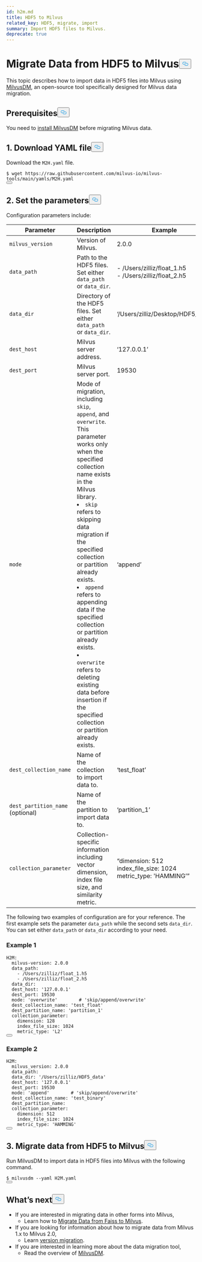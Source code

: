 ```yaml
---
id: h2m.md
title: HDF5 to Milvus
related_key: HDF5, migrate, import
summary: Import HDF5 files to Milvus.
deprecate: true
---
```


<h1 id="Migrate-Data-from-HDF5-to-Milvus" class="common-anchor-header">Migrate Data from HDF5 to Milvus<button data-href="#Migrate-Data-from-HDF5-to-Milvus" class="anchor-icon" translate="no">
      <svg translate="no"
        aria-hidden="true"
        focusable="false"
        height="20"
        version="1.1"
        viewBox="0 0 16 16"
        width="16"
      >
        <path
          fill="#0092E4"
          fill-rule="evenodd"
          d="M4 9h1v1H4c-1.5 0-3-1.69-3-3.5S2.55 3 4 3h4c1.45 0 3 1.69 3 3.5 0 1.41-.91 2.72-2 3.25V8.59c.58-.45 1-1.27 1-2.09C10 5.22 8.98 4 8 4H4c-.98 0-2 1.22-2 2.5S3 9 4 9zm9-3h-1v1h1c1 0 2 1.22 2 2.5S13.98 12 13 12H9c-.98 0-2-1.22-2-2.5 0-.83.42-1.64 1-2.09V6.25c-1.09.53-2 1.84-2 3.25C6 11.31 7.55 13 9 13h4c1.45 0 3-1.69 3-3.5S14.5 6 13 6z"
        ></path>
      </svg>
    </button></h1><p>This topic describes how to import data in HDF5 files into Milvus using <a href="/docs/de/v2.4.x/migrate_overview.md">MilvusDM</a>, an open-source tool specifically designed for Milvus data migration.</p>
<h2 id="Prerequisites" class="common-anchor-header">Prerequisites<button data-href="#Prerequisites" class="anchor-icon" translate="no">
      <svg translate="no"
        aria-hidden="true"
        focusable="false"
        height="20"
        version="1.1"
        viewBox="0 0 16 16"
        width="16"
      >
        <path
          fill="#0092E4"
          fill-rule="evenodd"
          d="M4 9h1v1H4c-1.5 0-3-1.69-3-3.5S2.55 3 4 3h4c1.45 0 3 1.69 3 3.5 0 1.41-.91 2.72-2 3.25V8.59c.58-.45 1-1.27 1-2.09C10 5.22 8.98 4 8 4H4c-.98 0-2 1.22-2 2.5S3 9 4 9zm9-3h-1v1h1c1 0 2 1.22 2 2.5S13.98 12 13 12H9c-.98 0-2-1.22-2-2.5 0-.83.42-1.64 1-2.09V6.25c-1.09.53-2 1.84-2 3.25C6 11.31 7.55 13 9 13h4c1.45 0 3-1.69 3-3.5S14.5 6 13 6z"
        ></path>
      </svg>
    </button></h2><p>You need to <a href="/docs/de/v2.4.x/milvusdm_install.md">install MilvusDM</a> before migrating Milvus data.</p>
<h2 id="1-Download-YAML-file" class="common-anchor-header">1. Download YAML file<button data-href="#1-Download-YAML-file" class="anchor-icon" translate="no">
      <svg translate="no"
        aria-hidden="true"
        focusable="false"
        height="20"
        version="1.1"
        viewBox="0 0 16 16"
        width="16"
      >
        <path
          fill="#0092E4"
          fill-rule="evenodd"
          d="M4 9h1v1H4c-1.5 0-3-1.69-3-3.5S2.55 3 4 3h4c1.45 0 3 1.69 3 3.5 0 1.41-.91 2.72-2 3.25V8.59c.58-.45 1-1.27 1-2.09C10 5.22 8.98 4 8 4H4c-.98 0-2 1.22-2 2.5S3 9 4 9zm9-3h-1v1h1c1 0 2 1.22 2 2.5S13.98 12 13 12H9c-.98 0-2-1.22-2-2.5 0-.83.42-1.64 1-2.09V6.25c-1.09.53-2 1.84-2 3.25C6 11.31 7.55 13 9 13h4c1.45 0 3-1.69 3-3.5S14.5 6 13 6z"
        ></path>
      </svg>
    </button></h2><p>Download the <code translate="no">M2H.yaml</code> file.</p>
<pre><code translate="no">$ wget <span class="hljs-attr">https</span>:<span class="hljs-comment">//raw.githubusercontent.com/milvus-io/milvus-tools/main/yamls/M2H.yaml</span>
<button class="copy-code-btn"></button></code></pre>
<h2 id="2-Set-the-parameters" class="common-anchor-header">2. Set the parameters<button data-href="#2-Set-the-parameters" class="anchor-icon" translate="no">
      <svg translate="no"
        aria-hidden="true"
        focusable="false"
        height="20"
        version="1.1"
        viewBox="0 0 16 16"
        width="16"
      >
        <path
          fill="#0092E4"
          fill-rule="evenodd"
          d="M4 9h1v1H4c-1.5 0-3-1.69-3-3.5S2.55 3 4 3h4c1.45 0 3 1.69 3 3.5 0 1.41-.91 2.72-2 3.25V8.59c.58-.45 1-1.27 1-2.09C10 5.22 8.98 4 8 4H4c-.98 0-2 1.22-2 2.5S3 9 4 9zm9-3h-1v1h1c1 0 2 1.22 2 2.5S13.98 12 13 12H9c-.98 0-2-1.22-2-2.5 0-.83.42-1.64 1-2.09V6.25c-1.09.53-2 1.84-2 3.25C6 11.31 7.55 13 9 13h4c1.45 0 3-1.69 3-3.5S14.5 6 13 6z"
        ></path>
      </svg>
    </button></h2><p>Configuration parameters include:</p>
<table>
<thead>
<tr><th>Parameter</th><th>Description</th><th>Example</th></tr>
</thead>
<tbody>
<tr><td><code translate="no">milvus_version</code></td><td>Version of Milvus.</td><td>2.0.0</td></tr>
<tr><td><code translate="no">data_path</code></td><td>Path to the HDF5 files. Set either <code translate="no">data_path</code> or <code translate="no">data_dir</code>.</td><td>- /Users/zilliz/float_1.h5 <br/> - /Users/zilliz/float_2.h5</td></tr>
<tr><td><code translate="no">data_dir</code></td><td>Directory of the HDF5 files. Set either <code translate="no">data_path</code> or <code translate="no">data_dir</code>.</td><td>‘/Users/zilliz/Desktop/HDF5_data’</td></tr>
<tr><td><code translate="no">dest_host</code></td><td>Milvus server address.</td><td>‘127.0.0.1’</td></tr>
<tr><td><code translate="no">dest_port</code></td><td>Milvus server port.</td><td>19530</td></tr>
<tr><td><code translate="no">mode</code></td><td>Mode of migration, including <code translate="no">skip</code>, <code translate="no">append</code>, and <code translate="no">overwrite</code>. This parameter works only when the specified collection name exists in the Milvus library. <br/> <li><code translate="no">skip</code> refers to skipping data migration if the specified collection or partition already exists.</li> <li><code translate="no">append</code> refers to appending data if the specified collection or partition already exists.</li> <li><code translate="no">overwrite</code> refers to deleting existing data before insertion if the specified collection or partition already exists.</li></td><td>‘append’</td></tr>
<tr><td><code translate="no">dest_collection_name</code></td><td>Name of the collection to import data to.</td><td>‘test_float’</td></tr>
<tr><td><code translate="no">dest_partition_name</code> (optional)</td><td>Name of the partition to import data to.</td><td>‘partition_1’</td></tr>
<tr><td><code translate="no">collection_parameter</code></td><td>Collection-specific information including vector dimension, index file size, and similarity metric.</td><td>“dimension: 512 <br/> index_file_size: 1024 <br/> metric_type: 'HAMMING’”</td></tr>
</tbody>
</table>
<p>The following two examples of configuration are for your reference. The first example sets the parameter <code translate="no">data_path</code> while the second sets <code translate="no">data_dir</code>. You can set either <code translate="no">data_path</code> or <code translate="no">data_dir</code> according to your need.</p>
<h3 id="Example-1" class="common-anchor-header">Example 1</h3><pre><code translate="no">H2M:
  milvus-version: 2.0.0
  data_path:
    - /Users/zilliz/float_1.h5
    - /Users/zilliz/float_2.h5
  data_dir:
  dest_host: <span class="hljs-string">&#x27;127.0.0.1&#x27;</span>
  dest_port: 19530
  mode: <span class="hljs-string">&#x27;overwrite&#x27;</span>        <span class="hljs-comment"># &#x27;skip/append/overwrite&#x27;</span>
  dest_collection_name: <span class="hljs-string">&#x27;test_float&#x27;</span>
  dest_partition_name: <span class="hljs-string">&#x27;partition_1&#x27;</span>
  collection_parameter:
    dimension: 128
    index_file_size: 1024
    metric_type: <span class="hljs-string">&#x27;L2&#x27;</span>
<button class="copy-code-btn"></button></code></pre>
<h3 id="Example-2" class="common-anchor-header">Example 2</h3><pre><code translate="no">H2M:
  milvus_version: <span class="hljs-number">2.0</span><span class="hljs-number">.0</span>
  data_path:
  data_dir: <span class="hljs-string">&#x27;/Users/zilliz/HDF5_data&#x27;</span>
  dest_host: <span class="hljs-string">&#x27;127.0.0.1&#x27;</span>
  dest_port: <span class="hljs-number">19530</span>
  mode: <span class="hljs-string">&#x27;append&#x27;</span>        <span class="hljs-comment"># &#x27;skip/append/overwrite&#x27;</span>
  dest_collection_name: <span class="hljs-string">&#x27;test_binary&#x27;</span>
  dest_partition_name: 
  collection_parameter:
    dimension: <span class="hljs-number">512</span>
    index_file_size: <span class="hljs-number">1024</span>
    metric_type: <span class="hljs-string">&#x27;HAMMING&#x27;</span>
<button class="copy-code-btn"></button></code></pre>
<h2 id="3-Migrate-data-from-HDF5-to-Milvus" class="common-anchor-header">3. Migrate data from HDF5 to Milvus<button data-href="#3-Migrate-data-from-HDF5-to-Milvus" class="anchor-icon" translate="no">
      <svg translate="no"
        aria-hidden="true"
        focusable="false"
        height="20"
        version="1.1"
        viewBox="0 0 16 16"
        width="16"
      >
        <path
          fill="#0092E4"
          fill-rule="evenodd"
          d="M4 9h1v1H4c-1.5 0-3-1.69-3-3.5S2.55 3 4 3h4c1.45 0 3 1.69 3 3.5 0 1.41-.91 2.72-2 3.25V8.59c.58-.45 1-1.27 1-2.09C10 5.22 8.98 4 8 4H4c-.98 0-2 1.22-2 2.5S3 9 4 9zm9-3h-1v1h1c1 0 2 1.22 2 2.5S13.98 12 13 12H9c-.98 0-2-1.22-2-2.5 0-.83.42-1.64 1-2.09V6.25c-1.09.53-2 1.84-2 3.25C6 11.31 7.55 13 9 13h4c1.45 0 3-1.69 3-3.5S14.5 6 13 6z"
        ></path>
      </svg>
    </button></h2><p>Run MilvusDM to import data in HDF5 files into Milvus with the following command.</p>
<pre><code translate="no">$ milvusdm --yaml H2M.yaml
<button class="copy-code-btn"></button></code></pre>
<h2 id="Whats-next" class="common-anchor-header">What’s next<button data-href="#Whats-next" class="anchor-icon" translate="no">
      <svg translate="no"
        aria-hidden="true"
        focusable="false"
        height="20"
        version="1.1"
        viewBox="0 0 16 16"
        width="16"
      >
        <path
          fill="#0092E4"
          fill-rule="evenodd"
          d="M4 9h1v1H4c-1.5 0-3-1.69-3-3.5S2.55 3 4 3h4c1.45 0 3 1.69 3 3.5 0 1.41-.91 2.72-2 3.25V8.59c.58-.45 1-1.27 1-2.09C10 5.22 8.98 4 8 4H4c-.98 0-2 1.22-2 2.5S3 9 4 9zm9-3h-1v1h1c1 0 2 1.22 2 2.5S13.98 12 13 12H9c-.98 0-2-1.22-2-2.5 0-.83.42-1.64 1-2.09V6.25c-1.09.53-2 1.84-2 3.25C6 11.31 7.55 13 9 13h4c1.45 0 3-1.69 3-3.5S14.5 6 13 6z"
        ></path>
      </svg>
    </button></h2><ul>
<li>If you are interested in migrating data in other forms into Milvus,
<ul>
<li>Learn how to <a href="/docs/de/v2.4.x/f2m.md">Migrate Data from Faiss to Milvus</a>.</li>
</ul></li>
<li>If you are looking for information about how to migrate data from Milvus 1.x to Milvus 2.0,
<ul>
<li>Learn <a href="/docs/de/v2.4.x/m2m.md">version migration</a>.</li>
</ul></li>
<li>If you are interested in learning more about the data migration tool,
<ul>
<li>Read the overview of <a href="/docs/de/v2.4.x/migrate_overview.md">MilvusDM</a>.</li>
</ul></li>
</ul>
